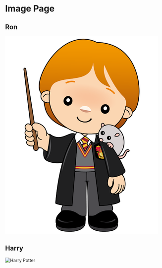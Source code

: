 # Image Page

## Ron

![Image Name](./HarryPotter/ron.png)

## Harry

![Harry Potter](./HarryPotter/harry-potter.avif)
